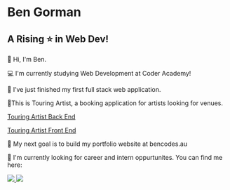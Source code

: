 # Ben Gorman
## A Rising :star: in Web Dev!

👋 Hi, I'm Ben.

💻 I'm currently studying Web Development at Coder Academy!

🎯 I’ve just finished my first full stack web application. 


🤘This is Touring Artist, a booking application for artists looking for venues. 


[Touring Artist Back End](https://github.com/bencodes-au/Touring-Artist-Back-End)


[Touring Artist Front End](https://github.com/bencodes-au/Touring-Artist-Front-End)

:dart: My next goal is to build my portfolio website at bencodes.au

🔭 I'm currently looking for career and intern oppurtunites. You can find me here: 


 <a href="https://linkedin.com/in/bencodes-au" target="_blank">
  <img src="https://img.icons8.com/color/48/000000/linkedin.png"/>
</a> 
<a href="bencodes.au@gmail.com" target="_blank">
  <img src="https://img.icons8.com/color/48/000000/gmail.png"/>
</a>

<!--
**bencodes-au/bencodes-au** is a ✨ _special_ ✨ repository because its `README.md` (this file) appears on your GitHub profile.

Here are some ideas to get you started:

- 🔭 I’m currently working on ...
- 🌱 I’m currently learning ...
- 👯 I’m looking to collaborate on ...
- 🤔 I’m looking for help with ...
- 💬 Ask me about ...
- 📫 How to reach me: ...
- 😄 Pronouns: ...
- ⚡ Fun fact: ...
-->
